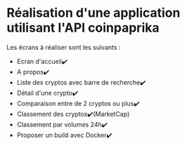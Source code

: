 # Réalisation d'une application utilisant l'API coinpaprika

Les écrans à réaliser sont les suivants :

- Ecran d'accueil✔️
- A propos✔️
- Liste des cryptos avec barre de recherche✔️
- Détail d'une crypto✔️
- Comparaison entre de 2 cryptos ou plus✔️
- Classement des cryptos✔️(MarketCap)
- Classement par volumes 24h✔️
- Proposer un build avec Docker✔️

